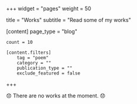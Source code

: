 +++
widget = "pages"
weight = 50

title = "Works"
subtitle = "Read some of my works"

[content]
	page_type = "blog"

	count = 10

	[content.filters]
		tag = "poem"
		category = ""
		publication_type = ""
		exclude_featured = false
+++

:disappointed: There are no works at the moment. :disappointed: